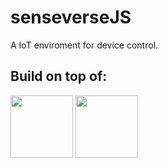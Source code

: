 # senseverseJS
A IoT enviroment for device control.

## Build on top of:

<img display="inline" src="https://upload.wikimedia.org/wikipedia/commons/9/99/Unofficial_JavaScript_logo_2.svg" width="100px">
<img src="https://upload.wikimedia.org/wikipedia/commons/6/67/NodeJS.png" width="100px">